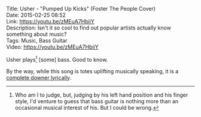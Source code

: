 Title: Usher - "Pumped Up Kicks" (Foster The People Cover)  
Date: 2015-02-25 08:52  
Link: https://youtu.be/zMEuA7HbiiY   
Description: Isn't it so cool to find out popular artists actually know something about music?  
Tags: Music, Bass Guitar  
Video: https://youtu.be/zMEuA7HbiiY  

Usher plays[^us] [some] bass. Good to know.

By the way, while this song is totes uplifting musically speaking, it is a [complete downer lyrically][wikipedia].

[^us]: Who am I to judge, but, judging by his left hand position and his finger style, I'd venture to guess that bass guitar is nothing more than an occasional musical interest of his. But I could be wrong. 

[wikipedia]: https://en.wikipedia.org/wiki/Pumped_Up_Kicks "Wikipedia: 'Pumped Up Kicks'"